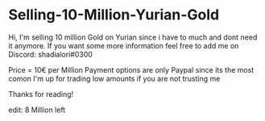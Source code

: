 # Selling-10-Million-Yurian-Gold
Hi, I'm selling 10 million Gold on Yurian since i have to much and dont need it anymore. 
If you want some more information feel free to add me on Discord: shadialori#0300

Price = 10€ per Million
Payment options are only Paypal since its the most comon
I'm up for trading low amounts if you are not trusting me

Thanks for reading!

edit: 8 Million left
